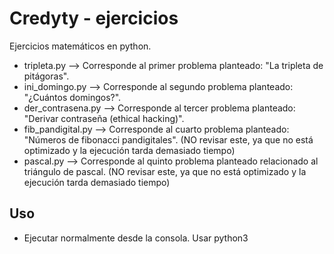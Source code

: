 # Credyty - ejercicios
Ejercicios matemáticos en python. 

 - tripleta.py --> Corresponde al primer problema planteado: "La tripleta de pitágoras".
 - ini_domingo.py --> Corresponde al segundo problema planteado: "¿Cuántos domingos?".
 - der_contrasena.py --> Corresponde al tercer problema planteado: "Derivar contraseña (ethical hacking)".
 - fib_pandigital.py --> Corresponde al cuarto problema planteado: "Números de fibonacci pandigitales". (NO revisar este, ya que no está optimizado y la ejecución tarda demasiado tiempo)
 - pascal.py --> Corresponde al quinto problema planteado relacionado al triángulo de pascal. (NO revisar este, ya que no está optimizado y la ejecución tarda demasiado tiempo)

## Uso
 - Ejecutar normalmente desde la consola. Usar python3
